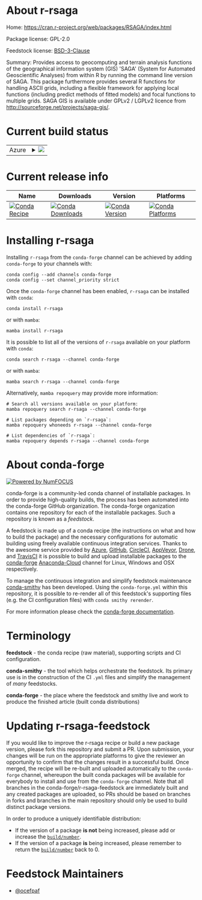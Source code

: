 About r-rsaga
=============

Home: https://cran.r-project.org/web/packages/RSAGA/index.html

Package license: GPL-2.0

Feedstock license: [BSD-3-Clause](https://github.com/conda-forge/r-rsaga-feedstock/blob/main/LICENSE.txt)

Summary: Provides access to geocomputing and terrain analysis functions of the geographical information system (GIS) 'SAGA' (System for Automated Geoscientific Analyses) from within R by running the command  line version of SAGA. This package furthermore provides several R functions for handling ASCII grids, including a flexible framework for applying local functions (including predict methods of fitted models) and focal functions to multiple grids. SAGA GIS is available under GPLv2 / LGPLv2 licence from http://sourceforge.net/projects/saga-gis/.

Current build status
====================


<table>
    
  <tr>
    <td>Azure</td>
    <td>
      <details>
        <summary>
          <a href="https://dev.azure.com/conda-forge/feedstock-builds/_build/latest?definitionId=6996&branchName=main">
            <img src="https://dev.azure.com/conda-forge/feedstock-builds/_apis/build/status/r-rsaga-feedstock?branchName=main">
          </a>
        </summary>
        <table>
          <thead><tr><th>Variant</th><th>Status</th></tr></thead>
          <tbody><tr>
              <td>linux_64_r_base4.1</td>
              <td>
                <a href="https://dev.azure.com/conda-forge/feedstock-builds/_build/latest?definitionId=6996&branchName=main">
                  <img src="https://dev.azure.com/conda-forge/feedstock-builds/_apis/build/status/r-rsaga-feedstock?branchName=main&jobName=linux&configuration=linux_64_r_base4.1" alt="variant">
                </a>
              </td>
            </tr><tr>
              <td>linux_64_r_base4.2</td>
              <td>
                <a href="https://dev.azure.com/conda-forge/feedstock-builds/_build/latest?definitionId=6996&branchName=main">
                  <img src="https://dev.azure.com/conda-forge/feedstock-builds/_apis/build/status/r-rsaga-feedstock?branchName=main&jobName=linux&configuration=linux_64_r_base4.2" alt="variant">
                </a>
              </td>
            </tr><tr>
              <td>osx_64_r_base4.1</td>
              <td>
                <a href="https://dev.azure.com/conda-forge/feedstock-builds/_build/latest?definitionId=6996&branchName=main">
                  <img src="https://dev.azure.com/conda-forge/feedstock-builds/_apis/build/status/r-rsaga-feedstock?branchName=main&jobName=osx&configuration=osx_64_r_base4.1" alt="variant">
                </a>
              </td>
            </tr><tr>
              <td>osx_64_r_base4.2</td>
              <td>
                <a href="https://dev.azure.com/conda-forge/feedstock-builds/_build/latest?definitionId=6996&branchName=main">
                  <img src="https://dev.azure.com/conda-forge/feedstock-builds/_apis/build/status/r-rsaga-feedstock?branchName=main&jobName=osx&configuration=osx_64_r_base4.2" alt="variant">
                </a>
              </td>
            </tr>
          </tbody>
        </table>
      </details>
    </td>
  </tr>
</table>

Current release info
====================

| Name | Downloads | Version | Platforms |
| --- | --- | --- | --- |
| [![Conda Recipe](https://img.shields.io/badge/recipe-r--rsaga-green.svg)](https://anaconda.org/conda-forge/r-rsaga) | [![Conda Downloads](https://img.shields.io/conda/dn/conda-forge/r-rsaga.svg)](https://anaconda.org/conda-forge/r-rsaga) | [![Conda Version](https://img.shields.io/conda/vn/conda-forge/r-rsaga.svg)](https://anaconda.org/conda-forge/r-rsaga) | [![Conda Platforms](https://img.shields.io/conda/pn/conda-forge/r-rsaga.svg)](https://anaconda.org/conda-forge/r-rsaga) |

Installing r-rsaga
==================

Installing `r-rsaga` from the `conda-forge` channel can be achieved by adding `conda-forge` to your channels with:

```
conda config --add channels conda-forge
conda config --set channel_priority strict
```

Once the `conda-forge` channel has been enabled, `r-rsaga` can be installed with `conda`:

```
conda install r-rsaga
```

or with `mamba`:

```
mamba install r-rsaga
```

It is possible to list all of the versions of `r-rsaga` available on your platform with `conda`:

```
conda search r-rsaga --channel conda-forge
```

or with `mamba`:

```
mamba search r-rsaga --channel conda-forge
```

Alternatively, `mamba repoquery` may provide more information:

```
# Search all versions available on your platform:
mamba repoquery search r-rsaga --channel conda-forge

# List packages depending on `r-rsaga`:
mamba repoquery whoneeds r-rsaga --channel conda-forge

# List dependencies of `r-rsaga`:
mamba repoquery depends r-rsaga --channel conda-forge
```


About conda-forge
=================

[![Powered by
NumFOCUS](https://img.shields.io/badge/powered%20by-NumFOCUS-orange.svg?style=flat&colorA=E1523D&colorB=007D8A)](https://numfocus.org)

conda-forge is a community-led conda channel of installable packages.
In order to provide high-quality builds, the process has been automated into the
conda-forge GitHub organization. The conda-forge organization contains one repository
for each of the installable packages. Such a repository is known as a *feedstock*.

A feedstock is made up of a conda recipe (the instructions on what and how to build
the package) and the necessary configurations for automatic building using freely
available continuous integration services. Thanks to the awesome service provided by
[Azure](https://azure.microsoft.com/en-us/services/devops/), [GitHub](https://github.com/),
[CircleCI](https://circleci.com/), [AppVeyor](https://www.appveyor.com/),
[Drone](https://cloud.drone.io/welcome), and [TravisCI](https://travis-ci.com/)
it is possible to build and upload installable packages to the
[conda-forge](https://anaconda.org/conda-forge) [Anaconda-Cloud](https://anaconda.org/)
channel for Linux, Windows and OSX respectively.

To manage the continuous integration and simplify feedstock maintenance
[conda-smithy](https://github.com/conda-forge/conda-smithy) has been developed.
Using the ``conda-forge.yml`` within this repository, it is possible to re-render all of
this feedstock's supporting files (e.g. the CI configuration files) with ``conda smithy rerender``.

For more information please check the [conda-forge documentation](https://conda-forge.org/docs/).

Terminology
===========

**feedstock** - the conda recipe (raw material), supporting scripts and CI configuration.

**conda-smithy** - the tool which helps orchestrate the feedstock.
                   Its primary use is in the construction of the CI ``.yml`` files
                   and simplify the management of *many* feedstocks.

**conda-forge** - the place where the feedstock and smithy live and work to
                  produce the finished article (built conda distributions)


Updating r-rsaga-feedstock
==========================

If you would like to improve the r-rsaga recipe or build a new
package version, please fork this repository and submit a PR. Upon submission,
your changes will be run on the appropriate platforms to give the reviewer an
opportunity to confirm that the changes result in a successful build. Once
merged, the recipe will be re-built and uploaded automatically to the
`conda-forge` channel, whereupon the built conda packages will be available for
everybody to install and use from the `conda-forge` channel.
Note that all branches in the conda-forge/r-rsaga-feedstock are
immediately built and any created packages are uploaded, so PRs should be based
on branches in forks and branches in the main repository should only be used to
build distinct package versions.

In order to produce a uniquely identifiable distribution:
 * If the version of a package **is not** being increased, please add or increase
   the [``build/number``](https://docs.conda.io/projects/conda-build/en/latest/resources/define-metadata.html#build-number-and-string).
 * If the version of a package **is** being increased, please remember to return
   the [``build/number``](https://docs.conda.io/projects/conda-build/en/latest/resources/define-metadata.html#build-number-and-string)
   back to 0.

Feedstock Maintainers
=====================

* [@ocefpaf](https://github.com/ocefpaf/)

